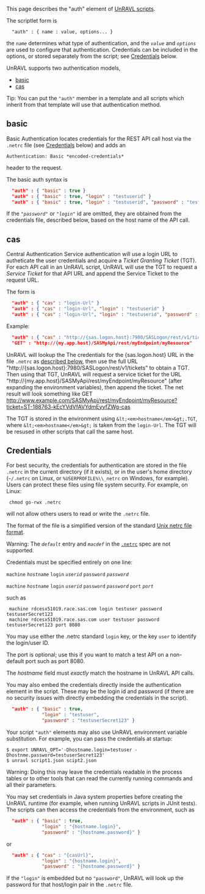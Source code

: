This page describes the "auth" element of [UnRAVL scripts](Reference.md).

The scriptlet form is
```
  "auth" : { name : value, options... }
```
the *`name`* determines what type of authentication,
and the *`value`* and *`options`* are used to configure that authentication.
Credentials can be included in the options, or stored
separately from the script; see [Credentials](#credentials) below.

UnRAVL supports two authentication models,
* [basic](#basic)
* [cas](#cas)

Tip: You can put the `"auth"` member in a template and all scripts which inherit from that template will use that authentication method.

## basic

Basic Authentication locates credentials for the REST API call host
via the `.netrc` file (see [Credentials](#credentials) below) and adds an

`Authentication: Basic *encoded-credentials*`

header to the request.

The basic auth syntax is
```JSON
  "auth" : { "basic" : true }
  "auth" : { "basic" : true, "login" : "testuserid" }
  "auth" : { "basic" : true, "login" : "testuserid", "password" : "testSecret" }
```

If the *`"password"`* or *`"login"`* id are omitted, they are obtained
from the credentials file, described below, based on the host
name of the API call.

## cas

Central Authentication Service authentication will
use a login URL to autheticate the user credentials
and acquire a *Ticket Granting Ticket* (TGT). For each API call
in an UnRAVL script, UnRAVL will use the TGT to request a *Service Ticket*
for that API URL and append the Service Ticket to
the request URL.

The form is
```JSON
  "auth" : { "cas" : "login-Url" }
  "auth" : { "cas" : "login-Url", "login" : "testuserid" }
  "auth" : { "cas" : "login-Url", "login" : "testuserid", "password" : "testSecret" }
```

Example:

```JSON
  "auth" : { "cas" : "http://{sas.logon.host}:7980/SASLogon/rest/v1/tickets" },
  "GET" : "http://{my.app.host}/SASMyApi/rest/myEndpoint/myResource"
```

UnRAVL will lookup the
The credentials for the {sas.logon.host} URL
in the file `.netrc` as [described below](#credentials), then use the full URL
"http://{sas.logon.host}:7980/SASLogon/rest/v1/tickets" to obtain a TGT.
Then using that TGT, UnRAVL will request a service ticket for the URL
"http://{my.app.host}/SASMyApi/rest/myEndpoint/myResource" (after expanding the
environment variables), then append the ticket. The net result will look something
like
 GET http://www.example.com/SASMyApi/rest/myEndpoint/myResource?ticket=ST-188763-kEcYVdVfAVYdmEyyfZWg-cas

The TGT is stored in the environment using `&lt;<em>hostname</em>&gt;.TGT`,
where `&lt;<em>hostname</em>&gt;` is taken from the `login-Url`. The TGT
will be resused in other scripts that call the same host.

## Credentials

For best security, the credentials for authentication are stored in
the file `.netrc` in the current directory (if it exists),
or in the user's home directory (`~/.netrc` on Linux,
or `%USERPROFILE%\\_netrc` on Windows, for example).
Users can protect these files using file system security.
For example, on Linux:
```
 chmod go-rwx .netrc
```
will not allow others users to read or write the `.netrc` file.

The format of the file is a simplified version of the standard
[Unix netrc file format](http://linux.die.net/man/5/netrc).

Warning: The *`default`* entry and
*`macdef`* in the [`.netrc`](http://linux.die.net/man/5/netrc) spec are not supported.

Credentials must be specified entirely on one line:

`machine` *`hostname`* `login` *`userid`* `password` *`password`*

`machine` *`hostname`* `login` *`userid`* `password` *`password`* `port` *`port`*

such as

```
 machine rdcesx51019.race.sas.com login testuser password testuserSecret123
 machine rdcesx51019.race.sas.com user testuser password testuserSecret123 port 8080
```

You may use either the .netrc standard `login` key, or
the key `user` to identify the login/user ID.

The port is optional; use this if you want to match
a test API on a non-default port such as port 8080.

The *hostname* field must *exactly* match the hostname in UnRAVL API
calls.

You may also embed the credentials directly inside the authentication element in the script.
These may be the login id and password (if there are no security issues with directly embedding
the credentials in the script).

```JSON
  "auth" : { "basic" : true,
             "login" : "testuser",
             "password" : "testuserSecret123" }
```
Your script `"auth"` elements may also use UnRAVL environment variable
substitution. For example, you can pass the credentials at startup:

```
$ export UNRAVL_OPT='-Dhostname.login=testuser -Dhostnme.password=testuserSecret123'
$ unravl script1.json scipt2.json
```

Warning: Doing this may leave the credentials readable in the process tables or to other tools that can read the currently running commands and all their parameters.

You may set credentials in Java system properties before creating the UnRAVL runtime
(for example, when running UnRAVL scripts in JUnit tests).
The scripts can then access the credentials from the environment, such as

```JSON
  "auth" : { "basic" : true,
             "login" : "{hostname.login}",
             "password" : "{hostname.password}" }
```

or

```JSON
  "auth" : { "cas" : "{casUrl}",
             "login" : "{hostname.login}",
             "password" : "{hostname.password}" }
```

If the `"login"` is embedded but no `"password"`,
UnRAVL will look up the password for that host/login pair in the `.netrc` file.

